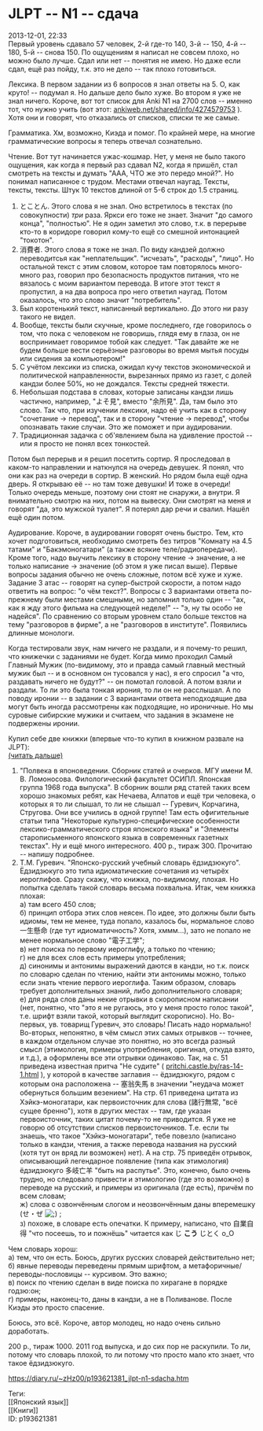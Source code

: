 JLPT -- N1 -- сдача
====================

   
 2013-12-01, 22:33   
  Первый уровень сдавало 57 человек, 2-й где-то 140, 3-й -- 150, 4-й -- 180, 5-й -- снова 150. По ощущениям я написал не совсем плохо, но можно было лучше. Сдал или нет -- понятия не имею. Но даже если сдал, ещё раз пойду, т.к. это не дело -- так плохо готовиться.   
   
 Лексика. В первом задании из 6 вопросов я знал ответы на 5. О, как круто! -- подумал я. Но дальше дело было хуже. Во втором я уже не знал ничего. Короче, вот тот список для Anki N1 на 2700 слов -- именно тот, что нужно учить (вот этот:  [ankiweb.net/shared/info/4274579753](https://ankiweb.net/shared/info/4274579753)  ). Хотя они и говорят, что отказались от списков, списки те же самые.   
   
 Грамматика. Хм, возможно, Киэда и помог. По крайней мере, на многие грамматические вопросы я теперь отвечал сознательно.   
   
 Чтение. Вот тут начинается ужас-кошмар. Нет, у меня не было такого ощущения, как когда я первый раз сдавал N2, когда я пришёл, стал смотреть на тексты и думать "ААА, ЧТО же это передо мной?". Но понимал написанное с трудом. Местами отвечал наугад. Тексты, тексты, тексты. Штук 10 текстов длиной от 5-6 строк до 1.5 страниц.   
 1. とことん. Этого слова я не знал. Оно встретилось в текстах (по совокупности)  *три*  раза. Яркси его тоже не знает. Значит "до самого конца", "полностью". Не я один заметил это слово, т.к. в перерыве кто-то в коридоре говорил кому-то ещё со смешной интонацией "токотон".   
 2. 消費者. Этого слова я тоже не знал. По виду кандзей должно переводитсья как "неплательщик". "исчезать", "расходы", "лицо". Но остальной текст с этим словом, которое там повторялось много-много раз, говорил про безопасность продуктов питания, что не вязалось с моим вариантом перевода. В итоге этот текст я пропустил, а на два вопроса про него ответил наугад. Потом оказалось, что это слово значит "потребитель".   
 3. Был коротенький текст, написанный вертикально. До этого ни разу такого не видел.   
 4. Вообще, тексты были скучные, кроме последнего, где говорилось о том, что пока с человеком не говоришь, глядя ему в глаза, он не воспринимает говоримое тобой как следует. "Так давайте же не будем больше вести серьёзные разговоры во время мытья посуды или сидения за компьютером!"   
 5. С учётом лексики из списка, ожидал кучу текстов экономической и политической направленности, вырезанных прямо из газет, с долей кандзи более 50%, но не дождался. Тексты средней тяжести.   
 6. Небольшая подстава в словах, которые записаны кандзи лишь частично, например, "よそ見", вместо "余所見". Да, там было это слово. Так что, при изучении лексики, надо её учить как в сторону "сочетание -> перевод", так и в сторону "чтение -> перевод", чтобы опознавать такие случаи. Это же поможет и при аудировании.   
 7. Традиционная задачка с об'явлением была на удивление простой -- или я просто не понял всех тонкостей.   
   
 Потом был перерыв и я решил посетить сортир. Я проследовал в каком-то направлении и наткнулся на очередь девушек. Я понял, что они как раз на очереди в сортир. В женский. Но рядом была ещё одна дверь. Я открываю её -- но там тоже девушки! И тоже в очереди! Только очередь меньше, поэтому они стоят не снаружи, а внутри. Я внимательно смотрю на них, потом на вывеску. Они смотрят на меня и говорят "да, это мужской туалет". Я потерял дар речи и свалил. Нашёл ещё один потом.   
   
 Аудирование. Короче, в аудировании говорят очень быстро. Тем, кто хочет подготовиться, необходимо смотреть без титров "Комнату на 4.5 татами" и "Бакэмоногатари" (а также всякие теле/радиопередачи). Кроме того, надо выучить лексику в сторону чтение -> значение, а не только написание -> значение (об этом я уже писал выше). Первые вопросы задания обычно не очень сложные, потом всё хуже и хуже. Задание 3 атас -- говорят на супер-быстрой скорости, а потом надо ответить на вопрос: "о чём текст?". Вопросы с 3 вариантами ответа по-прежнему были местами смешными, но запомнил только один -- "ах, как я жду этого фильма на следующей неделе!" -- "э, ну ты особо не надейся". По сравнению со вторым уровнем стало больше текстов на тему "разговоров в фирме", а не "разговоров в институте". Появились длинные монологи.   
   
 Когда тестировали звук, нам ничего не раздали, и я почему-то решил, что книжечки с заданиями не будет. Когда мимо проходил Самый Главный Мужик (по-видимому, это и правда самый главный местный мужик был -- и в основном он тусовался у нас), я его спросил "а что, раздавать ничего не будут?" -- он помотал головой. А потом взяли и раздали. То ли это была тонкая ирония, то ли он не расслышал. А по поводу иронии -- в задании с 3 вариантами ответа неподходящие два могут быть иногда рассмотрены как подходящие, но ироничные. Но мы суровые сибирские мужики и считаем, что задания в экзамене не подвержены иронии.   
   
 Купил себе две книжки (впервые что-то купил в книжном развале на JLPT):   
  [(читать дальше)](https://zHz00.diary.ru/p193621381.htm?index=1#linkmore193621381m1)      
 1. "Полвека в японоведении. Сборник статей и очерков. МГУ имени М. В. Ломоносова. Филологический факультет ОСИПЛ. Японская группа 1968 года выпуска". В сборник вошли ряд статей таких всем хорошо знакомых ребят, как Нечаева, Алпатов и ещё три человека, о которых я то ли слышал, то ли не слышал -- Гуревич, Корчагина, Стругова. Они все учились в одной группе! Там есть офигительные статьи типа "Некоторые культурно-специфические особенности лексико-грамматического строя японского языка" и "Элементы старописьменного японского языка в современных газетных текстах". Ну и ещё много интересного. 400 р., тираж 300. Прочитаю -- напишу подробнее.   
 2. Т.М. Гуревич. "Японско-русский учебный словарь ёдзидзюкуго". Ёдзидзюкуго это типа идиоматические сочетания из четырёх иероглифов. Сразу скажу, что книжка, по-видимому, плохая. Но попытка сделать такой словарь весьма похвальна. Итак, чем книжка плохая:   
 а) там всего 450 слов;   
 б) принцип отбора этих слов неясен. По идее, это должны были быть идиомы, тем не менее, туда попало, казалось бы, нормальное слово 一生懸命 (где тут идиоматичность? Хотя, хммм...), зато не попало не менее нормальное слово "電子工学";   
 в) нет поиска по первому иероглифу, а только по чтению;   
 г) не для всех слов есть примеры употребления;   
 д) синонимы и антонимы выражений даются в кандзи, но т.к. поиск по словарю сделан по чтению, найти эти антонимы можно, только если знать чтение первого иероглифа. Таким образом, словарь требует дополнительных знаний, либо дополнительного словаря;   
 е) для ряда слов даны некие отрывки в скорописном написании (нет, понятно, что "это я не ругаюсь, это у меня просто голос такой", т.е. шрифт взяли такой, который выглядит скорописно). Но. Во-первых, ув. товарищ Гуревич, это словарь! Писать надо нормально! Во-вторых, непонятно, в чём смысл этих самых отрывков -- точнее, в каждом отдельном случае это понятно, но это всегда разный смысл (этимология, примеры употребления, оригинал, откуда взято, и т.д.), а оформлены все эти отрывки одинаково. Так, на с. 51 приведена известная притча "Не судите" (  [pritchi.castle.by/ras-14-1.html](http://pritchi.castle.by/ras-14-1.html)  ), у которой в качестве заглавия -- ёдзидзюкуго, рядом с которым она расположена -- 塞翁失馬 в значении "неудача может обернуться большим везением". На стр. 61 приведена цитата из Хэйкэ-моногатари, как первоисточник для слова (諸行無常, "всё сущее бренно"), хотя в других местах -- там, где указан первоисточник, таких цитат почему-то не приводится. Я уже не говорю об отсутствии списков первоисточников. Т.е. если ты знаешь, что такое "Хэйкэ-моногатари", тебе повезло (написано только в кандзи, чтения, а также перевода названия на русский (хотя тут он вряд ли возможен) нет). А на стр. 75 приведён отрывок, описывающий легендарное появление (типа как этимология) ёдзидзюкуго 多岐亡羊 "быть на распутье". Это, конечно, было очень трудно, но следовало привести и этимологию (где это возможно) в переводе на русский, и примеры из оригинала (где есть), причём по всем словам;   
 ж) слова с озвончённым слогом и неозвончённым даны вперемешку (せ・ぜ ![;)](http://static.diary.ru/picture/1136.gif) ;   
 з) похоже, в словаре есть опечатки. К примеру, написано, что 自業自得 "что посеешь, то и пожнёшь" читается как じ  **こう**  じとく o\_O   
   
 Чем словарь хорош:   
 а) тем, что он есть. Боюсь, других русских словарей действительно нет;   
 б) явные переводы переведены прямым шрифтом, а метафоричные/переводы-пословицы -- курсивом. Это важно;   
 в) поиск по чтению сделан в виде поиска по хирагане в порядке годзю:он;   
 г) примеры, наконец-то, даны в кандзи, а не в Поливанове. После Киэды это просто спасение.   
   
 Боюсь, это всё. Короче, автор молодец, но надо очень сильно доработать.   
   
 200 р., тираж 1000. 2011 год выпуска, и до сих пор не раскупили. То ли, потому что словарь плохой, то ли потому что просто мало кто знает, что такое ёдзидзюкуго.     
    
 <https://diary.ru/~zHz00/p193621381_jlpt-n1-sdacha.htm>   
   
 Теги:   
 [[Японский язык]]   
 [[Книги]]   
 ID: p193621381